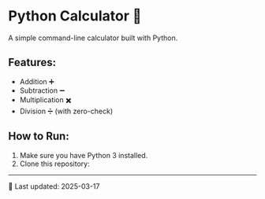 # Python Calculator 🧮

A simple command-line calculator built with Python.

## Features:
- Addition ➕
- Subtraction ➖
- Multiplication ✖️
- Division ➗ (with zero-check)

## How to Run:
1. Make sure you have Python 3 installed.
2. Clone this repository:
---

📅 Last updated: <!--LAST_UPDATE--> 2025-03-17
